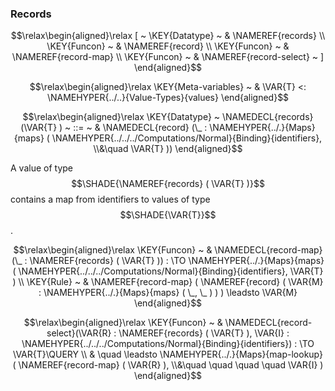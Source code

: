 ### Records
               


$$\relax\begin{aligned}\relax
  [ ~ 
  \KEY{Datatype} ~ & \NAMEREF{records} \\
  \KEY{Funcon} ~ & \NAMEREF{record} \\
  \KEY{Funcon} ~ & \NAMEREF{record-map} \\
  \KEY{Funcon} ~ & \NAMEREF{record-select}
  ~ ]
\end{aligned}$$

$$\relax\begin{aligned}\relax
  \KEY{Meta-variables} ~ 
  & \VAR{T} <: \NAMEHYPER{../..}{Value-Types}{values}
\end{aligned}$$

$$\relax\begin{aligned}\relax
  \KEY{Datatype} ~ 
  \NAMEDECL{records}(\VAR{T} )  
  ~ ::= ~ & \NAMEDECL{record} (\_ : \NAMEHYPER{../.}{Maps}{maps}
                                         ( \NAMEHYPER{../../../Computations/Normal}{Binding}{identifiers}, \\&\quad 
                                           \VAR{T} ))
\end{aligned}$$


  A value of type $$\SHADE{\NAMEREF{records}
           ( \VAR{T} )}$$ contains a map from identifiers to values of
  type $$\SHADE{\VAR{T}}$$.


$$\relax\begin{aligned}\relax
  \KEY{Funcon} ~ 
  & \NAMEDECL{record-map}(\_ : \NAMEREF{records}
                                ( \VAR{T} )) :  \TO \NAMEHYPER{../.}{Maps}{maps}
                                                                         ( \NAMEHYPER{../../../Computations/Normal}{Binding}{identifiers},   
                                                                           \VAR{T} )
\\
  \KEY{Rule} ~ 
    & \NAMEREF{record-map}
        ( \NAMEREF{record}
            ( \VAR{M} : \NAMEHYPER{../.}{Maps}{maps}
                          ( \_,     
                            \_ ) ) ) \leadsto
        \VAR{M}
\end{aligned}$$

$$\relax\begin{aligned}\relax
  \KEY{Funcon} ~ 
  & \NAMEDECL{record-select}(\VAR{R} : \NAMEREF{records}
                                ( \VAR{T} ), \VAR{I} : \NAMEHYPER{../../../Computations/Normal}{Binding}{identifiers}) :  \TO \VAR{T}\QUERY \\
  & \quad \leadsto \NAMEHYPER{../.}{Maps}{map-lookup}
                     ( \NAMEREF{record-map}
                         ( \VAR{R} ), \\&\quad \quad \quad \quad 
                       \VAR{I} )
\end{aligned}$$



[Funcons-beta]: /CBS-beta/math/Funcons-beta
  "FUNCONS-BETA"
[Unstable-Funcons-beta]: /CBS-beta/math/Unstable-Funcons-beta
  "UNSTABLE-FUNCONS-BETA"
[Languages-beta]: /CBS-beta/math/Languages-beta
  "LANGUAGES-BETA"
[Unstable-Languages-beta]: /CBS-beta/math/Unstable-Languages-beta
  "UNSTABLE-LANGUAGES-BETA"
[CBS-beta]: /CBS-beta 
  "CBS-BETA"
